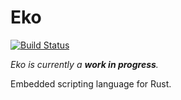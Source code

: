 # Eko

[![Build Status](https://travis-ci.org/ravernkoh/eko.svg?branch=master)](https://travis-ci.org/ravernkoh/eko)

_Eko is currently a **work in progress**._

Embedded scripting language for Rust.
